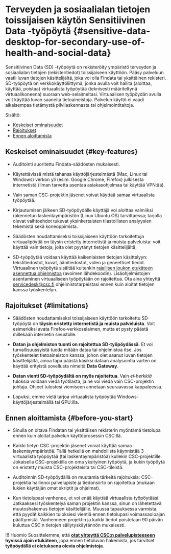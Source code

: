 # Terveyden ja sosiaalialan tietojen toissijaisen käytön Sensitiivinen Data -työpöytä {#sensitive-data-desktop-for-secondary-use-of-health-and-social-data}

Sensitiivinen Data (SD) -työpöytä on rekisteröity ympäristö terveyden ja sosiaalialan tietojen (rekisteritiedot) toissijaiseen käyttöön. Pääsy palveluun vaatii luvan tietojen käsittelijältä, joka voi olla Findata tai yksittäinen rekisteri. SD-työpöytä on verkkokäyttöliittymä, jonka avulla voit hallita (aloittaa, käyttää, poistaa) virtuaalista työpöytää (teknisesti määriteltynä virtuaalikoneena) suoraan web-selaimeltasi. Virtuaalisen työpöydän avulla voit käyttää luvan saaneita tietoaineistoja. Palvelun käyttö ei vaadi aikaisempaa tietämystä pilvilaskennasta tai ohjelmointitaitoja.

Sisältö:

* [Keskeiset ominaisuudet](./sd-desktop-audited.md#key-features)
* [Rajoitukset](./sd-desktop-audited.md#limitations)
* [Ennen aloittamista](./sd-desktop-audited.md#before-you-start)

## Keskeiset ominaisuudet {#key-features}

* Auditointi suoritettu Findata-säädösten mukaisesti.

* Käytettävissä mistä tahansa käyttöjärjestelmästä (Mac, Linux tai Windows) verkon yli (esim. Google Chrome, Firefox) julkisesta internetistä (ilman tarvetta asentaa asiakasohjelmaa tai käyttää VPN:ää).

* Vain saman CSC-projektin jäsenet voivat käyttää samaa virtuaalista työpöytää.

* Kirjautumisen jälkeen SD-työpöydälle käyttäjä voi aloittaa valmiiksi rakennetun laskentaympäristön (Linux Ubuntu OS) tarvittaessa; tarjolla olevat vaihtoehdot tukevat yksinkertaisten tilastollisten analyysien tekemistä sekä koneoppimista.

* Säädösten noudattamiseksi toissijaiseen käyttöön tarkoitettuja virtuaalipöytiä on täysin eristetty internetistä ja muista palveluista: voit käyttää vain tietoja, joita olet pyytänyt tietojen käsittelijältä;

* SD-työpöytää voidaan käyttää kaikenlaisten tietojen käsittelyyn: tekstitiedostot, kuvat, äänitiedostot, video ja geneettiset tiedot. Virtuaalinen työpöytä sisältää kuitenkin [rajallisen joukon etukäteen asennettua ohjelmistoa](../../data/sensitive-data/sd-desktop-secondary-working.md#default-software-available-in-sd-desktop) (avoimen lähdekoodin). Lisäohjelmistojen asentaminen virtuaaliseen työpöytään on rajoitettua. Ota aina yhteyttä servicedesk@csc.fi ohjelmistotarpeistasi ennen kuin aloitat tietojen kanssa työskentelyn.

## Rajoitukset {#limitations}

* Säädösten noudattamiseksi toissijaiseen käyttöön tarkoitettu SD-työpöytä on **täysin eristetty internetistä ja muista palveluista**. Voit esimerkiksi avata Firefox-verkkoselaimen, mutta et pysty päästä millekään internetin sivustolle.

* **Datan ja ohjelmiston tuonti on rajoitettua SD-työpöydässä**. Et voi turvallisuussyistä tuoda mitään dataa tai ohjelmistoa itse. Jos työskentelet tietoaineiston kanssa, johon olet saanut luvan tietojen käsittelijältä, ainoa tapa päästä käsiksi dataan analysointia varten on käyttää erityistä sovellusta nimeltä **Data Gateway**.

* **Datan vienti SD-työpöydältä on myös rajoitettua**. Vain *ei-herkkiä* tuloksia voidaan viedä työtilasta, ja ne voi viedä vain CSC-projektin johtaja. Ohjeet tulostesi viemiseen annetaan seuraavassa kappaleessa.

* Lopuksi, emme vielä tarjoa virtuaalista työpöytää Windows-käyttöjärjestelmällä tai GPU:illa.

## Ennen aloittamista {#before-you-start}

* Sinulla on oltava Findatan tai yksittäisen rekisterin myöntämä tietolupa ennen kuin aloitat palvelun käyttöprosessin CSC:llä.

* Kaikki tietyn CSC-projektin jäsenet voivat käyttää samaa laskentaympäristöä. Tällä hetkellä on mahdollista käynnistää 3 virtuaalista työpöytää (tai laskentaympäristöä) kullekin CSC-projektille. Jokaisella CSC-projektilla on oma yksityinen työpöytä, ja kukin työpöytä on eristetty muista CSC-projekteista tai CSC-tileistä.

* Auditoinnin SD-työpöydällä on muutamia tärkeitä rajoituksia: CSC-projektia hallinnoi palvelupiste ja tiedonsiirto on rajoitettua (mukaan lukien käyttäjän omat skriptit ja ohjelmat).

* Kun tietolupasi vanhenee, et voi enää käyttää virtuaalista työpöytääsi. Jatkaaksesi työskentelyä saman projektin kanssa, sinun on lähetettävä muutoshakemus tietojen käsittelijälle. Muussa tapauksessa varmista, että pyydät kaikkien tuloksiesi vientiä ennen tietolupasi voimassaoloajan päättymistä. Vanhenneen projektin ja kaikki tiedot poistetaan 90 päivän kuluttua CSC:n tietojen säilytyskäytännön mukaisesti.

!!! Huomio
    Suosittelemme, että **[otat yhteyttä CSC:n palvelupisteeseen](../../support/contact.md) hyvissä ajoin etukäteen**, jopa ennen tietoluvan hakemista, jos tarvitset **työpöydällä ei oletuksena olevia ohjelmistoja**.